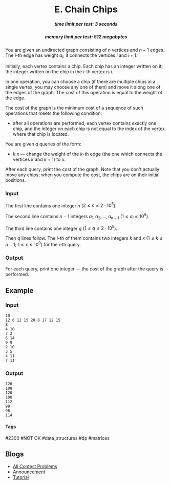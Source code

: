 <h1 style='text-align: center;'> E. Chain Chips</h1>

<h5 style='text-align: center;'>time limit per test: 3 seconds</h5>
<h5 style='text-align: center;'>memory limit per test: 512 megabytes</h5>

You are given an undirected graph consisting of $n$ vertices and $n-1$ edges. The $i$-th edge has weight $a_i$; it connects the vertices $i$ and $i+1$.

Initially, each vertex contains a chip. Each chip has an integer written on it; the integer written on the chip in the $i$-th vertex is $i$.

In one operation, you can choose a chip (if there are multiple chips in a single vertex, you may choose any one of them) and move it along one of the edges of the graph. The cost of this operation is equal to the weight of the edge.

The cost of the graph is the minimum cost of a sequence of such operations that meets the following condition:

* after all operations are performed, each vertex contains exactly one chip, and the integer on each chip is not equal to the index of the vertex where that chip is located.

You are given $q$ queries of the form:

* $k$ $x$ — change the weight of the $k$-th edge (the one which connects the vertices $k$ and $k+1$) to $x$.

After each query, print the cost of the graph. Note that you don't actually move any chips; when you compute the cost, the chips are on their initial positions.

### Input

The first line contains one integer $n$ ($2 \le n \le 2 \cdot 10^5$).

The second line contains $n-1$ integers $a_1, a_2, \dots, a_{n-1}$ ($1 \le a_i \le 10^9$).

The third line contains one integer $q$ ($1 \le q \le 2 \cdot 10^5$).

Then $q$ lines follow. The $i$-th of them contains two integers $k$ and $x$ ($1 \le k \le n-1$; $1 \le x \le 10^9$) for the $i$-th query.

### Output

For each query, print one integer — the cost of the graph after the query is performed.

## Example

### Input


```text
10
12 6 12 15 20 8 17 12 15
8
4 10
7 3
6 14
9 9
2 10
3 5
4 11
7 11
```
### Output


```text
126
108
120
108
112
98
98
114
```


#### Tags 

#2300 #NOT OK #data_structures #dp #matrices 

## Blogs
- [All Contest Problems](../Educational_Codeforces_Round_146_(Rated_for_Div._2).md)
- [Announcement](../blogs/Announcement.md)
- [Tutorial](../blogs/Tutorial.md)
